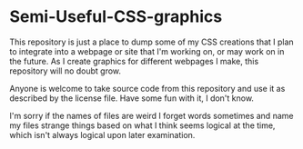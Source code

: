 # Semi-Useful-CSS-graphics

This repository is just a place to dump some of my CSS creations that I plan to integrate into a webpage or site that I'm working on, or may work on in the future. As I create graphics for different webpages I make, this repository will no doubt grow.

Anyone is welcome to take source code from this repository and use it as described by the license file. Have some fun with it, I don't know.

I'm sorry if the names of files are weird I forget words sometimes and name my files strange things based on what I think seems logical at the time, which isn't always logical upon later examination.
